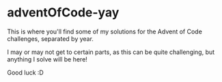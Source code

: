 # adventOfCode-yay

This is where you'll find some of my solutions for the Advent of Code challenges, separated by year.

I may or may not get to certain parts, as this can be quite challenging, but anything I solve will be here!

Good luck :D
